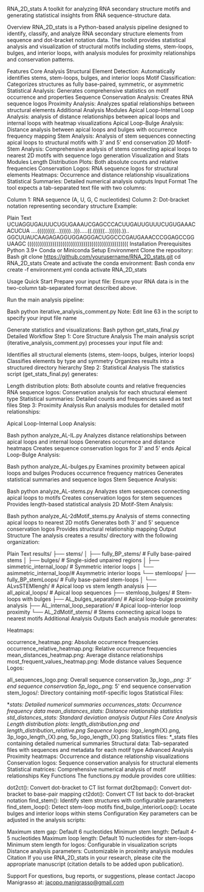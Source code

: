 RNA_2D_stats
A toolkit for analyzing RNA secondary structure motifs and generating statistical insights from RNA sequence-structure data.

Overview
RNA_2D_stats is a Python-based analysis pipeline designed to identify, classify, and analyze RNA secondary structure elements from sequence and dot-bracket notation data. The toolkit provides statistical analysis and visualization of structural motifs including stems, stem-loops, bulges, and interior loops, with analysis modules for proximity relationships and conservation patterns.

Features
Core Analysis
Structural Element Detection: Automatically identifies stems, stem-loops, bulges, and interior loops
Motif Classification: Categorizes structures as fully base-paired, symmetric, or asymmetric
Statistical Analysis: Generates comprehensive statistics on motif occurrence and properties
Sequence Conservation Analysis: Creates RNA sequence logos
Proximity Analysis: Analyzes spatial relationships between structural elements
Additional Analysis Modules
Apical Loop-Internal Loop Analysis: analysis of distance relationships between apical loops and internal loops with heatmap visualizations
Apical Loop-Bulge Analysis: Distance analysis between apical loops and bulges with occurrence frequency mapping
Stem Analysis: Analysis of stem sequences connecting apical loops to structural motifs with 3' and 5' end conservation
2D Motif-Stem Analysis: Comprehensive analysis of stems connecting apical loops to nearest 2D motifs with sequence logo generation
Visualization and Stats Modules
Length Distribution Plots: Both absolute counts and relative frequencies
Conservation Logos: RNA sequence logos for structural elements
Heatmaps: Occurrence and distance relationship visualizations
Statistical Summaries: Detailed numerical analysis outputs
Input Format
The tool expects a tab-separated text file with two columns:

Column 1: RNA sequence (A, U, G, C nucleotides)
Column 2: Dot-bracket notation representing secondary structure
Example:

Plain Text
UCUAGGUGAUUUCUGUGAAAUCGAGCCCACUUGAUUGUUUCUGUGAAACACUCUA	....(((((((((...))))))..))).....((.((((((...)))))).))..
GGCUUAUCAAGAGAGGUGGAGGGACUGGCCCGAUGAAACCCGGAGCCGGUAAGC	((((((((((((((((((((((((((((((((((((((((((((((((((((
Installation
Prerequisites
Python 3.9+
Conda or Miniconda
Setup Environment
Clone the repository:
Bash
git clone https://github.com/yourusername/RNA_2D_stats.git
cd RNA_2D_stats
Create and activate the conda environment:
Bash
conda env create -f environment.yml
conda activate RNA_2D_stats

Usage
Quick Start
Prepare your input file: Ensure your RNA data is in the two-column tab-separated format described above.

Run the main analysis pipeline:

Bash
python iterative_analysis_comment.py
Note: Edit line 63 in the script to specify your input file name

Generate statistics and visualizations:
Bash
python get_stats_final.py
Detailed Workflow
Step 1: Core Structure Analysis
The main analysis script (iterative_analysis_comment.py) processes your input file and:

Identifies all structural elements (stems, stem-loops, bulges, interior loops)
Classifies elements by type and symmetry
Organizes results into a structured directory hierarchy
Step 2: Statistical Analysis
The statistics script (get_stats_final.py) generates:

Length distribution plots: Both absolute counts and relative frequencies
RNA sequence logos: Conservation analysis for each structural element type
Statistical summaries: Detailed counts and frequencies saved as text files
Step 3: Proximity Analysis
Run analysis modules for detailed motif relationships:

Apical Loop-Internal Loop Analysis:

Bash
python analyze_AL-IL.py
Analyzes distance relationships between apical loops and internal loops
Generates occurrence and distance heatmaps
Creates sequence conservation logos for 3' and 5' ends
Apical Loop-Bulge Analysis:

Bash
python analyze_AL-bulges.py
Examines proximity between apical loops and bulges
Produces occurrence frequency matrices
Generates statistical summaries and sequence logos
Stem Sequence Analysis:

Bash
python analyze_AL-stems.py
Analyzes stem sequences connecting apical loops to motifs
Creates conservation logos for stem sequences
Provides length-based statistical analysis
2D Motif-Stem Analysis:

Bash
python analyze_AL-2dMotif_stems.py
Analysis of stems connecting apical loops to nearest 2D motifs
Generates both 3' and 5' sequence conservation logos
Provides structural relationship mapping
Output Structure
The analysis creates a results/ directory with the following organization:

Plain Text
results/
├── stems/
│   ├── fully_BP_stems/          # Fully base-paired stems
│   ├── bulges/                  # Single-sided unpaired regions
│   ├── simmetric_internal_loop/ # Symmetric interior loops
│   └── asimmetric_internal_loop/# Asymmetric interior loops
└── stemloops/
    ├── fully_BP_stemLoops/      # Fully base-paired stem-loops
    │   └── ALvsSTEMlengh/       # Apical loop vs stem length analysis
    ├── all_apical_loops/        # Apical loop sequences
    ├── stemloop_bulges/         # Stem-loops with bulges
    ├── AL_bulges_separation/    # Apical loop-bulge proximity analysis
    ├── AL_internal_loop_separation/ # Apical loop-interior loop proximity
    └── AL_2dMotif_stems/        # Stems connecting apical loops to nearest motifs
Additional Analysis Outputs
Each analysis module generates:

Heatmaps:

occurrence_heatmap.png: Absolute occurrence frequencies
occurrence_relative_heatmap.png: Relative occurrence frequencies
mean_distances_heatmap.png: Average distance relationships
most_frequent_values_heatmap.png: Mode distance values
Sequence Logos:

all_sequences_logo.png: Overall sequence conservation
3p_logo_*.png: 3' end sequence conservation
5p_logo_*.png: 5' end sequence conservation
stem_logos/: Directory containing motif-specific logos
Statistical Files:

*_stats: Detailed numerical summaries
occurrences_stats: Occurrence frequency data
mean_distances_stats: Distance relationship statistics
std_distances_stats: Standard deviation analysis
Output Files
Core Analysis
Length distribution plots: length_distribution.png and length_distribution_relative.png
Sequence logos: logo_length_{X}.png, 3p_logo_length_{X}.png, 5p_logo_length_{X}.png
Statistics files: *_stats files containing detailed numerical summaries
Structural data: Tab-separated files with sequences and metadata for each motif type
Advanced Analysis
Proximity heatmaps: Occurrence and distance relationship visualizations
Conservation logos: Sequence conservation analysis for structural elements
Statistical matrices: Comprehensive numerical analysis of motif relationships
Key Functions
The functions.py module provides core utilities:

dot2ct(): Convert dot-bracket to CT list format
dot2bpmap(): Convert dot-bracket to base-pair mapping
ct2dot(): Convert CT list back to dot-bracket notation
find_stem(): Identify stem structures with configurable parameters
find_stem_loop(): Detect stem-loop motifs
find_bulge_interiorLoop(): Locate bulges and interior loops within stems
Configuration
Key parameters can be adjusted in the analysis scripts:

Maximum stem gap: Default 6 nucleotides
Minimum stem length: Default 4-5 nucleotides
Maximum loop length: Default 10 nucleotides for stem-loops
Minimum stem length for logos: Configurable in visualization scripts
Distance analysis parameters: Customizable in proximity analysis modules
Citation
If you use RNA_2D_stats in your research, please cite the appropriate manuscript (citation details to be added upon publication).

Support
For questions, bug reports, or suggestions, please contact Jacopo Manigrasso at: jacopo.manigrasso@gmail.com